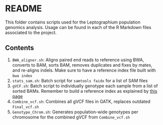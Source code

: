 # README

This folder contains scripts used for the Leptographium population genomics analysis. Usage can be found in each of the R Markdown files associated to the project.

## Contents

1. `BWA_aligner.sh`: Aligns paired end reads to reference using BWA, converts to BAM, sorts BAM, removes duplicates and fixes by mates, and re-aligns indels. Make sure to have a reference index file built with `bwa index`
2. `stats_sam.sh`: Batch script for `samtools faidx` for a list of SAM files
3. `gVCF.sh`: Batch script to individually genotype each sample from a list of sorted BAMs. Remember to build a reference index as explained by [this page](https://gatkforums.broadinstitute.org/gatk/discussion/1601/how-can-i-prepare-a-fasta-file-to-use-as-reference)
4. `Combine_vcf.sh`: Combines all gVCF files in GATK, replaces outdated `Final_vcf.sh`
5. `Genotype_Chrom.sh`: Generates population-wide genotypes per chromosome for the combined gVCF from `Combine_vcf.sh`
